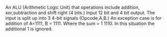 An ALU (Arithmetic Logic Unit) that operations include addition, xor,subtraction and shift right (4 bits.) 
Input 12 bit and 4 bit output. The input is split up into 3 4-bit signals (Opcode,A,B.) 
An exception case is for addition of A=1111,    B = 1111. Where the sum = 1 1110. In this situation the additional 1 is ignored. 
